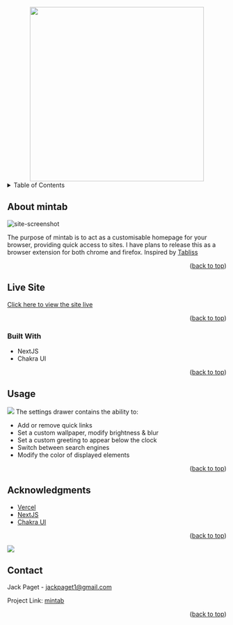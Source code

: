 <div id="top"></div>

<!-- PROJECT LOGO -->
<br />
<div align="center">
  <img src="https://i.imgur.com/xrPi7KZ.png" width="400px" />
</div>

<!-- TABLE OF CONTENTS -->
<details>
  <summary>Table of Contents</summary>
  <ol>
    <li><a href="#about-mintab">About mintab</a></li>
	<li><a href="#live-site">Live site</a></li>
	<li><a href="#built-with">Built With</a></li>
    <li><a href="#usage">Usage</a></li>
    <li><a href="#acknowledgments">Acknowledgments</a></li>
    <li><a href="#contact">Contact</a></li>
  </ol>
</details>

<!-- ABOUT THE PROJECT -->

## About mintab

![site-screenshot](https://i.imgur.com/bllwTyC.jpg)

The purpose of mintab is to act as a customisable homepage for your browser, providing quick access to sites. I have plans to release this as a browser extension for both chrome and firefox. Inspired by [Tabliss](https://github.com/joelshepherd/tabliss)

<p align="right">(<a href="#top">back to top</a>)</p>

<!-- LIVE SITE -->

## Live Site

[Click here to view the site live](https://jack-lp.github.io/mintab/)

<p align="right">(<a href="#top">back to top</a>)</p>

### Built With

- NextJS
- Chakra UI

<p align="right">(<a href="#top">back to top</a>)</p>

<!-- USAGE EXAMPLES -->

## Usage

<img src="https://i.imgur.com/y5NptWl.gif">
The settings drawer contains the ability to:

- Add or remove quick links
- Set a custom wallpaper, modify brightness & blur
- Set a custom greeting to appear below the clock
- Switch between search engines
- Modify the color of displayed elements

<p align="right">(<a href="#top">back to top</a>)</p>

<!-- ACKNOWLEDGMENTS -->

## Acknowledgments

- [Vercel](https://vercel.com)
- [NextJS](https://nextjs.org/)
- [Chakra UI](https://chakra-ui.com/)

<p align="right">(<a href="#top">back to top</a>)</p>

<img src="https://i.imgur.com/zEYhhUZ.png">

<!-- CONTACT -->

## Contact

Jack Paget - <a href="mailto:jackpaget1@gmail.com">jackpaget1@gmail.com</a>

Project Link: [mintab](https://github.com/Jack-LP/mintab)

<p align="right">(<a href="#top">back to top</a>)</p>
